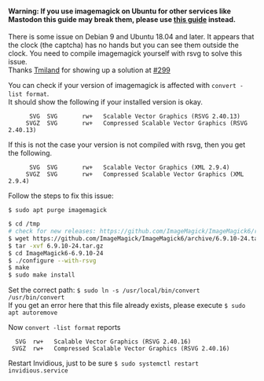#### Warning: If you use imagemagick on Ubuntu for other services like Mastodon this guide may break them, please use [this guide](https://linuxconfig.org/how-to-install-imagemagick-7-on-ubuntu-18-04-linux) instead.
There is some issue on Debian 9 and Ubuntu 18.04 and later. It appears that the clock (the captcha) has no hands but you can see them outside the clock. You need to compile imagemagick yourself with rsvg to solve this issue.  
Thanks [Tmiland](https://github.com/tmiland) for showing up a solution at [#299](https://github.com/omarroth/invidious/issues/299)

You can check if your version of imagemagick is affected with `convert -list format`.  
It should show the following if your installed version is okay.
```
      SVG  SVG       rw+   Scalable Vector Graphics (RSVG 2.40.13)
     SVGZ  SVG       rw+   Compressed Scalable Vector Graphics (RSVG 2.40.13)
```

If this is not the case your version is not compiled with rsvg, then you get the following.
```
      SVG  SVG       rw+   Scalable Vector Graphics (XML 2.9.4)
     SVGZ  SVG       rw+   Compressed Scalable Vector Graphics (XML 2.9.4)
```

Follow the steps to fix this issue:

`$ sudo apt purge imagemagick`

```bash
$ cd /tmp
# check for new releases: https://github.com/ImageMagick/ImageMagick6/releases
$ wget https://github.com/ImageMagick/ImageMagick6/archive/6.9.10-24.tar.gz
$ tar -xvf 6.9.10-24.tar.gz
$ cd ImageMagick6-6.9.10-24
$ ./configure --with-rsvg
$ make
$ sudo make install
```

Set the correct path: `$ sudo ln -s /usr/local/bin/convert /usr/bin/convert`  
If you get an error here that this file already exists, please execute `$ sudo apt autoremove`

Now `convert -list format` reports

      SVG  rw+   Scalable Vector Graphics (RSVG 2.40.16)
     SVGZ  rw+   Compressed Scalable Vector Graphics (RSVG 2.40.16)

Restart Invidious, just to be sure `$ sudo systemctl restart invidious.service`